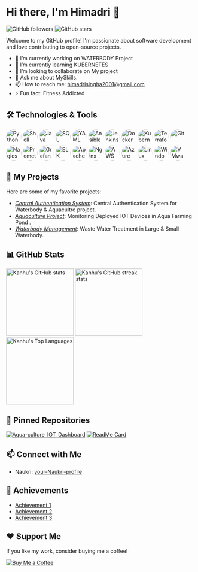 # Hi there, I'm Himadri 👋

![GitHub followers](https://img.shields.io/github/followers/HimadriSingha?style=social)
![GitHub stars](https://img.shields.io/github/stars/HimadriSingha?style=social)

Welcome to my GitHub profile! I'm passionate about software development and love contributing to open-source projects.

- 🔭 I’m currently working on WATERBODY Project
- 🌱 I’m currently learning KUBERNETES
- 👯 I’m looking to collaborate on My project
- 💬 Ask me about MySkills.
- 📫 How to reach me: himadrisingha2001@gmail.com
- ⚡ Fun fact: Fitness Addicted

## 🛠️ Technologies & Tools

<p align="left">
  <img src="https://img.shields.io/badge/-Python-333?style=for-the-badge&logo=python&logoColor=3776AB&labelColor=000&color=000" alt="Python" style="border-radius: 50%;" height="40"/>
  <img src="https://img.shields.io/badge/-Shell_Scripting-333?style=for-the-badge&logo=gnu-bash&logoColor=4EAA25&labelColor=000&color=000" alt="Shell Scripting" style="border-radius: 50%;" height="40"/>
  <img src="https://img.shields.io/badge/-Java-333?style=for-the-badge&logo=java&logoColor=007396&labelColor=000&color=000" alt="Java" style="border-radius: 50%;" height="40"/>
  <img src="https://img.shields.io/badge/-SQL-333?style=for-the-badge&logo=postgresql&logoColor=4169E1&labelColor=000&color=000" alt="SQL" style="border-radius: 50%;" height="40"/>
  <img src="https://img.shields.io/badge/-YAML-333?style=for-the-badge&logo=yaml&logoColor=FFFF00&labelColor=000&color=000" alt="YAML" style="border-radius: 50%;" height="40"/>

  <img src="https://img.shields.io/badge/-Ansible-333?style=for-the-badge&logo=ansible&logoColor=EE0000&labelColor=000&color=000" alt="Ansible" style="border-radius: 50%;" height="40"/>
  <img src="https://img.shields.io/badge/-Jenkins-333?style=for-the-badge&logo=jenkins&logoColor=D24939&labelColor=000&color=000" alt="Jenkins" style="border-radius: 50%;" height="40"/>
  <img src="https://img.shields.io/badge/-Docker-333?style=for-the-badge&logo=docker&logoColor=2496ED&labelColor=000&color=000" alt="Docker" style="border-radius: 50%;" height="40"/>
  <img src="https://img.shields.io/badge/-Kubernetes-333?style=for-the-badge&logo=kubernetes&logoColor=326CE5&labelColor=000&color=000" alt="Kubernetes" style="border-radius: 50%;" height="40"/>
  <img src="https://img.shields.io/badge/-Terraform-333?style=for-the-badge&logo=terraform&logoColor=623CE4&labelColor=000&color=000" alt="Terraform" style="border-radius: 50%;" height="40"/>
  <img src="https://img.shields.io/badge/-Git-333?style=for-the-badge&logo=git&logoColor=F05032&labelColor=000&color=000" alt="Git" style="border-radius: 50%;" height="40"/>
  <img src="https://img.shields.io/badge/-Nagios-333?style=for-the-badge&logo=nagios&logoColor=00C957&labelColor=000&color=000" alt="Nagios" style="border-radius: 50%;" height="40"/>
  <img src="https://img.shields.io/badge/-Prometheus-333?style=for-the-badge&logo=prometheus&logoColor=E6522C&labelColor=000&color=000" alt="Prometheus" style="border-radius: 50%;" height="40"/>
  <img src="https://img.shields.io/badge/-Grafana-333?style=for-the-badge&logo=grafana&logoColor=F46800&labelColor=000&color=000" alt="Grafana" style="border-radius: 50%;" height="40"/>
  <img src="https://img.shields.io/badge/-ELK_Stack-333?style=for-the-badge&logo=elastic&logoColor=005571&labelColor=000&color=000" alt="ELK Stack" style="border-radius: 50%;" height="40"/>
  <img src="https://img.shields.io/badge/-Apache_HTTP_Server-333?style=for-the-badge&logo=apache&logoColor=D22128&labelColor=000&color=000" alt="Apache HTTP Server" style="border-radius: 50%;" height="40"/>
  <img src="https://img.shields.io/badge/-Nginx-333?style=for-the-badge&logo=nginx&logoColor=009639&labelColor=000&color=000" alt="Nginx" style="border-radius: 50%;" height="40"/>

  <img src="https://img.shields.io/badge/-AWS-333?style=for-the-badge&logo=amazon-aws&logoColor=FF9900&labelColor=000&color=000" alt="AWS" style="border-radius: 50%;" height="40"/>
  <img src="https://img.shields.io/badge/-Azure-333?style=for-the-badge&logo=microsoft-azure&logoColor=0078D4&labelColor=000&color=000" alt="Azure" style="border-radius: 50%;" height="40"/>
  <img src="https://img.shields.io/badge/-Linux-333?style=for-the-badge&logo=linux&logoColor=FCC624&labelColor=000&color=000" alt="Linux" style="border-radius: 50%;" height="40"/>
  <img src="https://img.shields.io/badge/-Windows_Server-333?style=for-the-badge&logo=windows&logoColor=0078D6&labelColor=000&color=000" alt="Windows Server" style="border-radius: 50%;" height="40"/>
  <img src="https://img.shields.io/badge/-VMware-333?style=for-the-badge&logo=vmware&logoColor=607078&labelColor=000&color=000" alt="VMware" style="border-radius: 50%;" height="40"/>
</p>

## 🚀 My Projects

Here are some of my favorite projects:

- [*Central Authentication System*](https://login.bc-pl.com): Central Authentication System for Waterbody & Aquacultre project.
- [*Aquaculture Project*](https://aqua.bc-pl.com): Monitoring Deployed IOT Devices in Aqua Farming Pond .
- [*Waterbody Management*](https://water.bc-pl.com): Waste Water Treatment in Large & Small Waterbody.

## 📊 GitHub Stats

<p align="left">
  <img src="https://github-readme-stats.vercel.app/api?username=7735Kanhu&show_icons=true&theme=radical" alt="Kanhu's GitHub stats" height="180em"/>
  <img src="https://github-readme-streak-stats.herokuapp.com/?user=7735Kanhu&theme=radical" alt="Kanhu's GitHub streak stats" height="180em"/>
  <img src="https://github-readme-stats.vercel.app/api/top-langs/?username=7735Kanhu&layout=compact&theme=radical" alt="Kanhu's Top Languages" height="180em"/>
</p>

## 🌟 Pinned Repositories

[![Aqua-culture_IOT_Dashboard]([https://github-readme-stats.vercel.app/api/pin/?username=7735Kanhu&repo=project1&theme=radical)](https://github.com/7735Kanhu/project1](https://github.com/Pradip-web-Bariflolabs/Aqua-culture_IOT_Dashboard.git))
[![ReadMe Card](https://github-readme-stats.vercel.app/api/pin/?username=7735Kanhu&repo=project2&theme=radical)](https://github.com/7735Kanhu/project2)

## 📫 Connect with Me

- Naukri: [your-Naukri-profile](https://www.naukri.com/mnjuser/profile?id=&altresid)

## 🏅 Achievements

- [Achievement 1](https://link-to-achievement)
- [Achievement 2](https://link-to-achievement)
- [Achievement 3](https://link-to-achievement)

## ❤️ Support Me

If you like my work, consider buying me a coffee!

[![Buy Me a Coffee](https://img.shields.io/badge/Buy%20Me%20a%20Coffee-donate-yellow?style=flat&logo=buy-me-a-coffee)](https://www.buymeacoffee.com/yourprofile)
